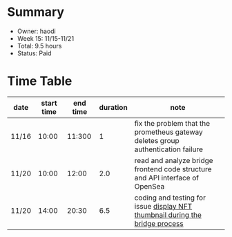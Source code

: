 # Summary
* Owner: haodi
* Week 15: 11/15-11/21
* Total: 9.5 hours
* Status: Paid

# Time Table
| date  | start time  | end time | duration  |  note |
|---|---|---|---|---|
| 11/16 | 10:00 | 11:300 | 1 | fix the problem that the prometheus gateway deletes group authentication failure |
| 11/20 | 10:00 | 12:00 | 2.0 | read and analyze bridge frontend code structure and API interface of OpenSea |
| 11/20 | 14:00 | 20:30 | 6.5 | coding and testing for issue [display NFT thumbnail during the bridge process](https://github.com/harmony-one/ethhmy-bridge.frontend/issues/131) |